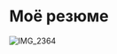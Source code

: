 # Моё резюме
![IMG_2364](https://github.com/user-attachments/assets/fb5e7bfa-881a-41c3-ae3d-c56b474abe22)

